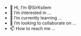 - 👋 Hi, I’m @SirKsilem
- 👀 I’m interested in ...
- 🌱 I’m currently learning ...
- 💞️ I’m looking to collaborate on ...
- 📫 How to reach me ...

<!---
SirKsilem/SirKsilem is a ✨ special ✨ repository because its `README.md` (this file) appears on your GitHub profile.
You can click the Preview link to take a look at your changes.
--->
